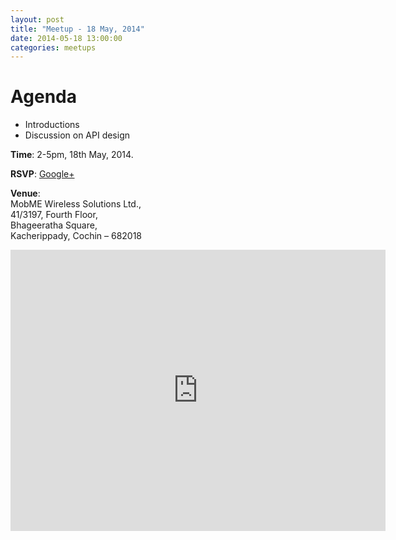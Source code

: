 ```yaml
---
layout: post
title: "Meetup - 18 May, 2014"
date: 2014-05-18 13:00:00
categories: meetups
---
```


# Agenda

* Introductions
* Discussion on API design

**Time**: 2-5pm, 18th May, 2014.

**RSVP**: [Google+](https://plus.google.com/events/c9thgrf12vqqil1i2qi3kprsbfk)

**Venue**:   
MobME Wireless Solutions Ltd.,  
41/3197, Fourth Floor,   
Bhageeratha Square,  
Kacherippady, Cochin – 682018 

<iframe src="https://www.google.com/maps/embed?pb=!1m14!1m8!1m3!1d3929.352415379223!2d76.28466499999999!3d9.98772!3m2!1i1024!2i768!4f13.1!3m3!1m2!1s0x3b080d44e57dcea3%3A0x4d875492baf4208f!2sMobme!5e0!3m2!1sen!2s!4v1400223129157" width="600" height="450" frameborder="0" style="border:0"></iframe>

